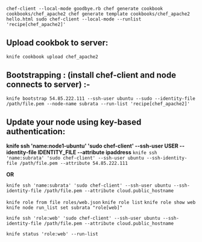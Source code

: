 `
chef-client --local-mode goodbye.rb
chef generate cookbook cookbooks/chef_apache2
chef generate template cookbooks/chef_apache2 hello.html
sudo chef-client --local-mode --runlist 'recipe[chef_apache2]'
`

## Upload cookbok to server:
`knife cookbook upload chef_apache2`

## Bootstrapping : (install chef-client and node connects to server) :-
`knife bootstrap 54.85.222.111 --ssh-user ubuntu --sudo --identity-file /path/file.pem --node-name subrata --run-list 'recipe[chef_apache2]'`

## Update your node using key-based authentication:
**knife ssh 'name:node1-ubuntu' 'sudo chef-client' --ssh-user USER --identity-file IDENTITY_FILE --attribute ipaddress**
`knife ssh 'name:subrata' 'sudo chef-client' --ssh-user ubuntu --ssh-identity-file /path/file.pem --attribute 54.85.222.111`

**OR**

`knife ssh 'name:subrata' 'sudo chef-client' --ssh-user ubuntu --ssh-identity-file /path/file.pem --attribute cloud.public_hostname`

`knife role from file roles/web.json`
`knife role list`
`knife role show web`
`knife node run_list set subrata "role[web]"`

`knife ssh 'role:web' 'sudo chef-client' --ssh-user ubuntu --ssh-identity-file /path/file.pem --attribute cloud.public_hostname`

`knife status 'role:web' --run-list`
